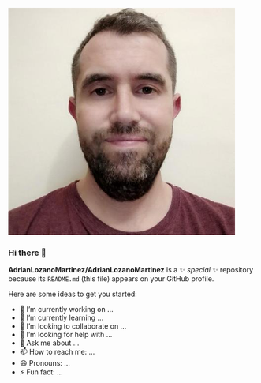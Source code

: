 ![My photo](https://github.com/AdrianLozanoMartinez/AdrianLozanoMartinez/blob/main/62968213.jpeg)
### Hi there 👋

**AdrianLozanoMartinez/AdrianLozanoMartinez** is a ✨ _special_ ✨ repository because its `README.md` (this file) appears on your GitHub profile.

Here are some ideas to get you started:

- 🔭 I’m currently working on ...
- 🌱 I’m currently learning ...
- 👯 I’m looking to collaborate on ...
- 🤔 I’m looking for help with ...
- 💬 Ask me about ...
- 📫 How to reach me: ...
- 😄 Pronouns: ...
- ⚡ Fun fact: ...

